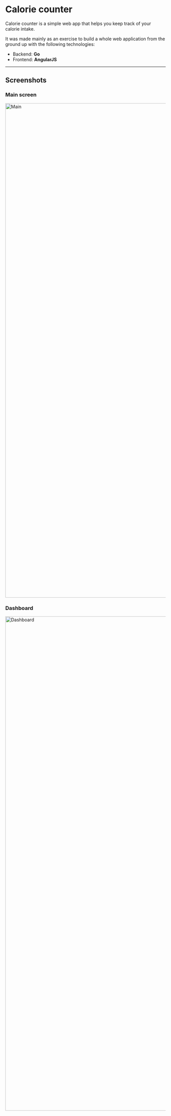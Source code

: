 # Calorie counter
Calorie counter is a simple web app that helps you keep track of your calorie intake.

It was made mainly as an exercise to build a whole web application from the ground up with the following technologies:
- Backend: **Go**
- Frontend: **AngularJS**

----------------------
## Screenshots

### Main screen
<img width="1552" alt="Main" src="https://cloud.githubusercontent.com/assets/3760998/14589856/60d82e6a-04a1-11e6-951e-1d886dc0d1cd.png">

### Dashboard
<img width="1552" alt="Dashboard" src="https://cloud.githubusercontent.com/assets/3760998/14589858/6866f986-04a1-11e6-96ce-712112fc784d.png">
